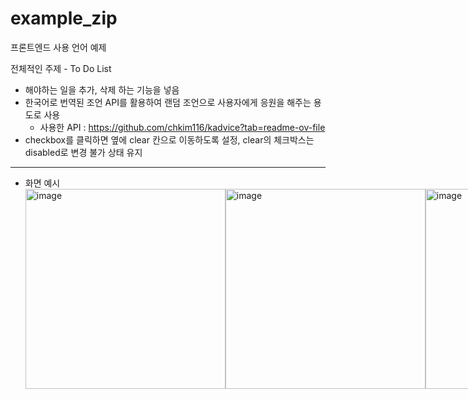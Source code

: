 # example_zip
프론트엔드 사용 언어 예제  

전체적인 주제 - To Do List  
- 해야하는 일을 추가, 삭제 하는 기능을 넣음    
- 한국어로 번역된 조언 API를 활용하여 랜덤 조언으로 사용자에게 응원을 해주는 용도로 사용  
    - 사용한 API : https://github.com/chkim116/kadvice?tab=readme-ov-file
- checkbox를 클릭하면 옆에 clear 칸으로 이동하도록 설정, clear의 체크박스는 disabled로 변경 불가 상태 유지  

---

- 화면 예시  
   <div style="display: flex; justify-content: flex-start;">
       <img width="320" alt="image" src="https://github.com/user-attachments/assets/662be38e-53b4-439a-b9b0-b38def0b6eed">
       <img width="320" alt="image" src="https://github.com/user-attachments/assets/ff811016-ac56-48fc-9a33-c403a46ff9cb">
       <img width="320" alt="image" src="https://github.com/user-attachments/assets/0b9d1f3f-617d-46a9-9a4d-6df98fb3ef0f">
   </div>
   
   

   
   
